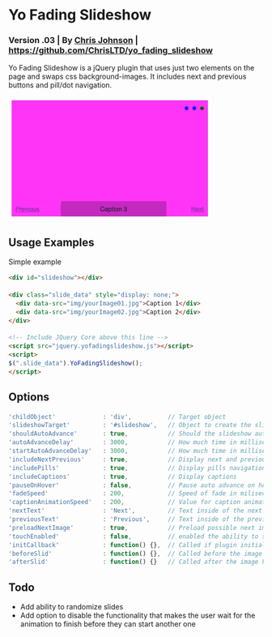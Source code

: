 # Yo Fading Slideshow
### Version .03 | By [Chris Johnson](http://chrisltd.com) | https://github.com/ChrisLTD/yo_fading_slideshow
Yo Fading Slideshow is a jQuery plugin that uses just two elements on the page and swaps css background-images. It includes next and previous buttons and pill/dot navigation.

![Animated Example](https://github.com/chrisltd/yo_fading_slideshow/raw/master/example.gif)

## Usage Examples
Simple example
```html
<div id="slideshow"></div>

<div class="slide_data" style="display: none;">
  <div data-src="img/yourImage01.jpg">Caption 1</div>
  <div data-src="img/yourImage02.jpg">Caption 2</div>
</div>

<!-- Include JQuery Core above this line -->
<script src="jquery.yofadingslideshow.js"></script>
<script>
$(".slide_data").YoFadingSlideshow();
</script>
```

## Options
```js
'childObject'             : 'div',          // Target object
'slideshowTarget'         : '#slideshow',   // Object to create the slideshow inside of
'shouldAutoAdvance'       : true,           // Should the slideshow auto advance
'autoAdvanceDelay'        : 3000,           // How much time in milliseconds between slides
'startAutoAdvanceDelay'   : 3000,           // How much time in milliseconds before auto-advancing starts
'includeNextPrevious'     : true,           // Display next and previous buttons
'includePills'            : true,           // Display pills navigation
'includeCaptions'         : true,           // Display captions
'pauseOnHover'            : false,          // Pause auto advance on hover
'fadeSpeed'               : 200,            // Speed of fade in miliseconds
'captionAnimationSpeed'   : 200,            // Value for caption animations
'nextText'                : 'Next',         // Text inside of the next link
'previousText'            : 'Previous',     // Text inside of the previous link
'preloadNextImage'        : true,           // Preload possible next image into hidden div
'touchEnabled'            : false,          // enabled the ability to swipe back and forth for navigation, jQuery mobile required
'initCallback'            : function() {},  // Called if plugin initialized on an object
'beforeSlid'              : function() {},  // Called before the image has changed
'afterSlid'               : function() {}   // Called after the image has changed
```

## Todo
* Add ability to randomize slides
* Add option to disable the functionality that makes the user wait for the animation to finish before they can start another one